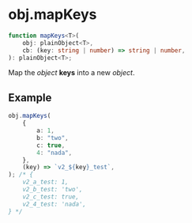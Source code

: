 # obj.mapKeys

```ts
function mapKeys<T>(
    obj: plainObject<T>,
    cb: (key: string | number) => string | number,
): plainObject<T>;
```

Map the _object_ **keys** into a new _object_.

## Example

```ts
obj.mapKeys(
    {
        a: 1,
        b: "two",
        c: true,
        4: "nada",
    },
    (key) => `v2_${key}_test`,
); /* {
    v2_a_test: 1,
    v2_b_test: 'two',
    v2_c_test: true,
    v2_4_test: 'nada',
} */
```
